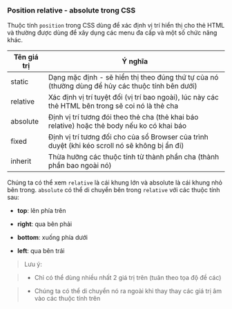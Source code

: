 
### Position relative - absolute trong CSS

Thuộc tính `position` trong CSS dùng để xác định vị trí hiển thị cho thẻ HTML và thường được dùng để xây dụng các menu đa cấp và một số chức năng khác.

|Tên giá trị|Ý nghĩa|
|---------------|-------------|
|static|Dạng mặc định - sẽ hiển thị theo đúng thứ tự của nó (thường dùng để hủy các thuộc tính bên dưới)|
|relative|Xác định vị trí tuyệt đối (vị trí bao ngoài), lúc này các thẻ HTML bên trong sẽ coi nó là thẻ cha|
|absolute|Định vị trí tương đói theo thẻ cha (thẻ khai báo relative) hoặc thẻ body nếu ko có khai báo|
|fixed|Định vị trí tương đối cho của sổ Browser của trình duyệt (khi kéo scroll nó sẽ không bị ẩn đi)|
|inherit|Thừa hưởng các thuộc tính từ thành phần cha (thành phần bao ngoài nó)|

Chúng ta có thể xem `relative` là cái khung lớn và absolute là cái khung nhỏ bên trong. `absolute` có thể di chuyển bên trong `relative` với các thuộc tính sau:

- __top__: lên phía trên

- __right__: qua bên phải

- __bottom__: xuống phía dưới

- __left__: qua bên trái

> Lưu ý: 

> 	- Chỉ có thể dùng nhiều nhất 2 giá trị trên (tuân theo tọa độ đề các)

> 	- Chúng ta có thể di chuyển nó ra ngoài khi thay thay các giá trị âm vào các thuộc tính trên